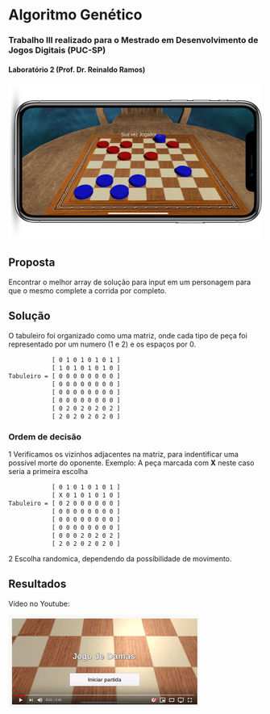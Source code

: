 # Algoritmo Genético 

### Trabalho III realizado para o Mestrado em Desenvolvimento de Jogos Digitais (PUC-SP)
#### Laboratório 2 (Prof. Dr. Reinaldo Ramos)

![](https://raw.githubusercontent.com/ezefranca/Damas/master/print.png?token=AA32WUH44VEAP5LEVW4EW3C6QKGZS)

## Proposta

Encontrar o melhor array de solução para input em um personagem para que o mesmo complete a corrida por completo.

## Solução

O tabuleiro foi organizado como uma matriz, onde cada tipo de peça foi representado por um numero (1 e 2) e os espaços por 0.

                [ 0 1 0 1 0 1 0 1 ]
                [ 1 0 1 0 1 0 1 0 ]     
    Tabuleiro = [ 0 0 0 0 0 0 0 0 ]    
                [ 0 0 0 0 0 0 0 0 ]
                [ 0 0 0 0 0 0 0 0 ]
                [ 0 0 0 0 0 0 0 0 ]
                [ 0 2 0 2 0 2 0 2 ]
                [ 2 0 2 0 2 0 2 0 ]

### Ordem de decisão

1 Verificamos os vizinhos adjacentes na matriz, para indentificar uma possível morte do oponente. 
Exemplo: A peça marcada com **X** neste caso seria a primeira escolha


                [ 0 1 0 1 0 1 0 1 ]
                [ X 0 1 0 1 0 1 0 ]     
    Tabuleiro = [ 0 2 0 0 0 0 0 0 ]    
                [ 0 0 0 0 0 0 0 0 ]
                [ 0 0 0 0 0 0 0 0 ]
                [ 0 0 0 0 0 0 0 0 ]
                [ 0 0 0 2 0 2 0 2 ]
                [ 2 0 2 0 2 0 2 0 ]

2 Escolha randomica, dependendo da possíbilidade de movimento.
 
 ## Resultados
 
 Vídeo no Youtube:
 
 [![Foo](https://raw.githubusercontent.com/ezefranca/Damas/master/thumb.png?token=AA32WUDAPAI3HARMVCZXULS6QKJY)](https://www.youtube.com/watch?v=IHKuQMgCsxs&feature=youtu.be)
